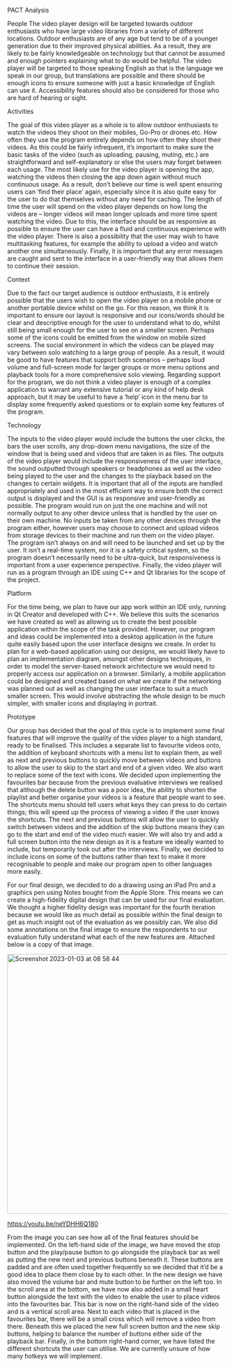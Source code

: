 PACT Analysis 

People The video player design will be targeted towards outdoor enthusiasts who have large video libraries from a variety of different locations. Outdoor enthusiasts are of any age but tend to be of a younger generation due to their improved physical abilities. As a result, they are likely to be fairly knowledgeable on technology but that cannot be assumed and enough pointers explaining what to do would be helpful. The video player will be targeted to those speaking English as that is the language we speak in our group, but translations are possible and there should be enough icons to ensure someone with just a basic knowledge of English can use it. Accessibility features should also be considered for those who are hard of hearing or sight.

Activities 

The goal of this video player as a whole is to allow outdoor enthusiasts to watch the videos they shoot on their mobiles, Go-Pro or drones etc. How often they use the program entirely depends on how often they shoot their videos. As this could be fairly infrequent, it’s important to make sure the basic tasks of the video (such as uploading, pausing, muting, etc.) are straightforward and self-explanatory or else the users may forget between each usage. The most likely use for the video player is opening the app, watching the videos then closing the app down again without much continuous usage. As a result, don’t believe our time is well spent ensuring users can ‘find their place’ again, especially since it is also quite easy for the user to do that themselves without any need for caching. The length of time the user will spend on the video player depends on how long the videos are – longer videos will mean longer uploads and more time spent watching the video. Due to this, the interface should be as responsive as possible to ensure the user can have a fluid and continuous experience with the video player. There is also a possibility that the user may wish to have multitasking features, for example the ability to upload a video and watch another one simultaneously. Finally, it is important that any error messages are caught and sent to the interface in a user-friendly way that allows them to continue their session.

Context 

Due to the fact our target audience is outdoor enthusiasts, it is entirely possible that the users wish to open the video player on a mobile phone or another portable device whilst on the go. For this reason, we think it is important to ensure our layout is responsive and our icons/words should be clear and descriptive enough for the user to understand what to do, whilst still being small enough for the user to see on a smaller screen. Perhaps some of the icons could be emitted from the window on mobile sized screens. The social environment in which the videos can be played may vary between solo watching to a large group of people. As a result, it would be good to have features that support both scenarios – perhaps loud volume and full-screen mode for larger groups or more menu options and playback tools for a more comprehensive solo viewing. Regarding support for the program, we do not think a video player is enough of a complex application to warrant any extensive tutorial or any kind of help desk approach, but it may be useful to have a ‘help’ icon in the menu bar to display some frequently asked questions or to explain some key features of the program.

Technology 

The inputs to the video player would include the buttons the user clicks, the bars the user scrolls, any drop-down menu navigations, the size of the window that is being used and videos that are taken in as files. The outputs of the video player would include the responsiveness of the user interface, the sound outputted through speakers or headphones as well as the video being played to the user and the changes to the playback based on the changes to certain widgets. It is important that all of the inputs are handled appropriately and used in the most efficient way to ensure both the correct output is displayed and the GUI is as responsive and user-friendly as possible. The program would run on just the one machine and will not normally output to any other device unless that is handled by the user on their own machine. No inputs be taken from any other devices through the program either, however users may choose to connect and upload videos from storage devices to their machine and run them on the video player. The program isn’t always on and will need to be launched and set up by the user. It isn’t a real-time system, nor it is a safety critical system, so the program doesn’t necessarily need to be ultra-quick, but responsiveness is important from a user experience perspective. Finally, the video player will run as a program through an IDE using C++ and Qt libraries for the scope of the project.

Platform 

For the time being, we plan to have our app work within an IDE only, running in Qt Creator and developed with C++. We believe this suits the scenarios we have created as well as allowing us to create the best possible application within the scope of the task provided. However, our program and ideas could be implemented into a desktop application in the future quite easily based upon the user interface designs we create. In order to plan for a web-based application using our designs, we would likely have to plan an implementation diagram, amongst other designs techniques, in order to model the server-based network architecture we would need to properly access our application on a browser. Similarly, a mobile application could be designed and created based on what we create if the networking was planned out as well as changing the user interface to suit a much smaller screen. This would involve abstracting the whole design to be much simpler, with smaller icons and displaying in portrait.

Prototype 

Our group has decided that the goal of this cycle is to implement some final features that will improve the quality of the video player to a high standard, ready to be finalised. This includes a separate list to favourite videos onto, the addition of keyboard shortcuts with a menu list to explain them, as well as next and previous buttons to quickly move between videos and buttons to allow the user to skip to the start and end of a given video. We also want to replace some of the text with icons. We decided upon implementing the favourites bar because from the previous evaluative interviews we realised that although the delete button was a poor idea, the ability to shorten the playlist and better organise your videos is a feature that people want to see. The shortcuts menu should tell users what keys they can press to do certain things; this will speed up the process of viewing a video if the user knows the shortcuts. The next and previous buttons will allow the user to quickly switch between videos and the addition of the skip buttons means they can go to the start and end of the video much easier. We will also try and add a full screen button into the new design as it is a feature we ideally wanted to include, but temporarily took out after the interviews. Finally, we decided to include icons on some of the buttons rather than text to make it more recognisable to people and make our program open to other languages more easily.

For our final design, we decided to do a drawing using an iPad Pro and a graphics pen using Notes bought from the Apple Store. This means we can create a high-fidelity digital design that can be used for our final evaluation. We thought a higher fidelity design was important for the fourth iteration because we would like as much detail as possible within the final design to get as much insight out of the evaluation as we possibly can. We also did some annotations on the final image to ensure the respondents to our evaluation fully understand what each of the new features are. Attached below is a copy of that image.

<img width="595" alt="Screenshot 2023-01-03 at 08 58 44" src="https://user-images.githubusercontent.com/20629472/210327696-ebb7e709-c84b-4217-8659-af06b030c03b.png">

https://youtu.be/neYDHH6Q180

From the image you can see how all of the final features should be implemented. On the left-hand side of the image, we have moved the stop button and the play/pause button to go alongside the playback bar as well as putting the new next and previous buttons beneath it. These buttons are padded and are often used together frequently so we decided that it’d be a good idea to place them close by to each other. In the new design we have also moved the volume bar and mute button to be further on the left too. In the scroll area at the bottom, we have now also added in a small heart button alongside the text with the video to enable the user to place videos into the favourites bar. This bar is now on the right-hand side of the video and is a vertical scroll area. Next to each video that is placed in the favourites bar, there will be a small cross which will remove a video from there. Beneath this we placed the new full screen button and the new skip buttons, helping to balance the number of buttons either side of the playback bar. Finally, in the bottom right-hand corner, we have listed the different shortcuts the user can utilise. We are currently unsure of how many hotkeys we will implement.
